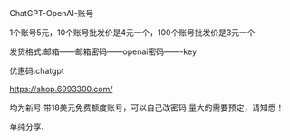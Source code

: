 ChatGPT-OpenAI-账号

1个账号5元，10个账号批发价是4元一个，100个账号批发价是3元一个

发货格式:邮箱——邮箱密码——openai密码——-key

优惠码:chatgpt

https://shop.6993300.com/

均为新号 带18美元免费额度账号，可以自己改密码 量大的需要预定，请知悉！

单纯分享.
